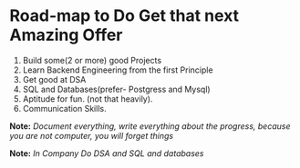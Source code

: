 # Road-map to Do Get that next Amazing Offer

1. Build some(2 or more) good Projects
2. Learn Backend Engineering from the first Principle
3. Get good at DSA
4. SQL and Databases(prefer- Postgress and Mysql)
5. Aptitude for fun. (not that heavily).
6. Communication Skills.

**Note:** *Document everything, write everything about the progress, because you are not computer, you will forget things* 

**Note:** *In Company Do DSA and SQL and databases* 

